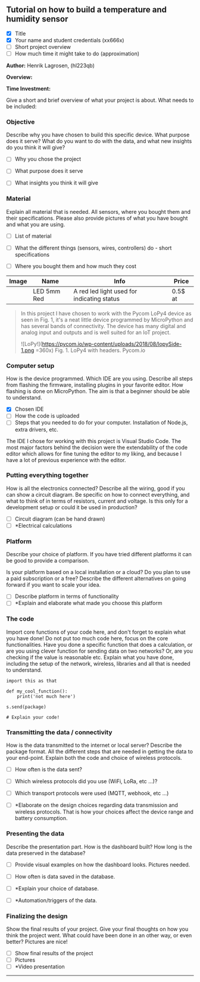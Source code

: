 ## Tutorial on how to build a temperature and humidity sensor
- [x] Title
- [x] Your name and student credentials (xx666x)
- [ ] Short project overview
- [ ] How much time it might take to do (approximation)

**Author:** Henrik Lagrosen, (hl223qb)

**Overview:**

**Time Investment:**

Give a short and brief overview of what your project is about.
What needs to be included:


### Objective

Describe why you have chosen to build this specific device. What purpose does it serve? What do you want to do with the data, and what new insights do you think it will give?

- [ ] Why you chose the project
- [ ] What purpose does it serve
- [ ] What insights you think it will give



### Material

Explain all material that is needed. All sensors, where you bought them and their specifications. Please also provide pictures of what you have bought and what you are using.

- [ ] List of material
- [ ] What the different things (sensors, wires, controllers) do - short specifications
- [ ] Where you bought them and how much they cost


|Image | Name | Info | Price |
| ---- | ---- | ---- | ----- |
| <Image> | LED 5mm Red | A red led light used for indicating status | 0.5$ at <link> |


>In this project I have chosen to work with the Pycom LoPy4 device as seen in Fig. 1, it's a neat little device programmed by MicroPython and has several bands of connectivity. The device has many digital and analog input and outputs and is well suited for an IoT project.
>
>![LoPy!](https://pycom.io/wp-content/uploads/2018/08/lopySide-1.png =360x)
>Fig. 1. LoPy4 with headers. Pycom.io


### Computer setup

How is the device programmed. Which IDE are you using. Describe all steps from flashing the firmware, installing plugins in your favorite editor. How flashing is done on MicroPython. The aim is that a beginner should be able to understand.

- [x] Chosen IDE
- [ ] How the code is uploaded
- [ ] Steps that you needed to do for your computer. Installation of Node.js, extra drivers, etc.

The IDE I chose for working with this project is Visual Studio Code. The most major factors behind the decision were the extendability of the code editor which allows for fine tuning the editor to my liking, and because I have a lot of previous experience with the editor.

### Putting everything together

How is all the electronics connected? Describe all the wiring, good if you can show a circuit diagram. Be specific on how to connect everything, and what to think of in terms of resistors, current and voltage. Is this only for a development setup or could it be used in production?

- [ ] Circuit diagram (can be hand drawn)
- [ ] *Electrical calculations

### Platform

Describe your choice of platform. If you have tried different platforms it can be good to provide a comparison.

Is your platform based on a local installation or a cloud? Do you plan to use a paid subscription or a free? Describe the different alternatives on going forward if you want to scale your idea.

- [ ] Describe platform in terms of functionality
- [ ] *Explain and elaborate what made you choose this platform 

### The code

Import core functions of your code here, and don't forget to explain what you have done! Do not put too much code here, focus on the core functionalities. Have you done a specific function that does a calculation, or are you using clever function for sending data on two networks? Or, are you checking if the value is reasonable etc. Explain what you have done, including the setup of the network, wireless, libraries and all that is needed to understand.


```python=
import this as that

def my_cool_function():
    print('not much here')

s.send(package)

# Explain your code!
```



### Transmitting the data / connectivity

How is the data transmitted to the internet or local server? Describe the package format. All the different steps that are needed in getting the data to your end-point. Explain both the code and choice of wireless protocols.


- [ ] How often is the data sent? 
- [ ] Which wireless protocols did you use (WiFi, LoRa, etc ...)?
- [ ] Which transport protocols were used (MQTT, webhook, etc ...)
- [ ] *Elaborate on the design choices regarding data transmission and wireless protocols. That is how your choices affect the device range and battery consumption.


### Presenting the data

Describe the presentation part. How is the dashboard built? How long is the data preserved in the database?

- [ ] Provide visual examples on how the dashboard looks. Pictures needed.
- [ ] How often is data saved in the database.
- [ ] *Explain your choice of database.
- [ ] *Automation/triggers of the data.


### Finalizing the design

Show the final results of your project. Give your final thoughts on how you think the project went. What could have been done in an other way, or even better? Pictures are nice!

- [ ] Show final results of the project
- [ ] Pictures
- [ ] *Video presentation

---
